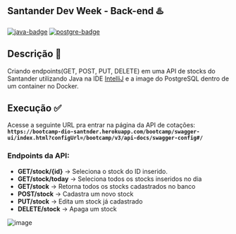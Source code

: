## Santander Dev Week - Back-end ♨️
[![java-badge][java-img]][java] [![postgre-badge][postgre-img]][postgre]

[java-img]: https://img.shields.io/badge/Java-v8-orange
[java]: https://www.java.com/pt-BR/download/

[postgre-img]: https://img.shields.io/badge/PostgreSQL-database-blue
[postgre]: https://www.postgresql.org/

## Descrição 📌
Criando endpoints(GET, POST, PUT, DELETE) em uma API de stocks do Santander utilizando Java na IDE [IntelliJ](https://www.jetbrains.com/pt-br/idea/) e a image do PostgreSQL dentro de um container no Docker.

## Execução ✅
Acesse a seguinte URL pra entrar na página da API de cotações: **`https://bootcamp-dio-santnder.herokuapp.com/bootcamp/swagger-ui/index.html?configUrl=/bootcamp/v3/api-docs/swagger-config#/`**


### Endpoints da API: 
* __GET/stock/{id}__ -> Seleciona o stock do ID inserido.
* __GET/stock/today__ -> Seleciona todos os stocks inseridos no dia
* __GET/stock__ -> Retorna todos os stocks cadastrados no banco
* __POST/stock__ -> Cadastra um novo stock
* __PUT/stock__ -> Edita um stock já cadastrado
* __DELETE/stock__ -> Apaga um stock

![image](https://user-images.githubusercontent.com/61299540/122330552-c3b4e680-cf09-11eb-907b-ed2589dd1cdc.png)
